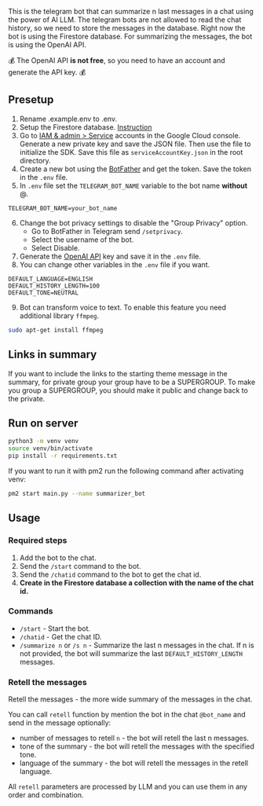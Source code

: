 This is the telegram bot that can summarize n last messages in a chat using the power of AI LLM.
The telegram bots are not allowed to read the chat history, so we need to store the messages in the database. Right now the bot is using the Firestore database.
For summarizing the messages, the bot is using the OpenAI API. 

💰 The OpenAI API **is not free**, so you need to have an account and generate the API key. 💰 

## Presetup
1. Rename .example.env to .env.
2. Setup the Firestore database. [Instruction](https://medium.com/@androidcrypto/setup-of-a-cloud-firestore-database-tutorial-step-by-step-1ccc9ec52005) 
3. Go to [IAM & admin > Service](https://console.cloud.google.com/iam-admin/serviceaccounts) accounts in the Google Cloud console. Generate a new private key and save the JSON file. Then use the file to initialize the SDK. Save this file as `serviceAccountKey.json` in the root directory.
4. Create a new bot using the [BotFather](https://core.telegram.org/bots#6-botfather) and get the token. Save the token in the `.env` file.
5. In `.env` file set the `TELEGRAM_BOT_NAME` variable to the bot name **without** @.
```
TELEGRAM_BOT_NAME=your_bot_name
```   
6. Change the bot privacy settings to disable the "Group Privacy" option.
    * Go to BotFather in Telegram send `/setprivacy`.
    * Select the username of the bot.
    * Select Disable.
7. Generate the [OpenAI API](https://platform.openai.com/api-keys) key and save it in the `.env` file.
8. You can change other variables in the `.env` file if you want.
```
DEFAULT_LANGUAGE=ENGLISH
DEFAULT_HISTORY_LENGTH=100
DEFAULT_TONE=NEUTRAL
```
9. Bot can transform voice to text. To enable this feature you need additional library `ffmpeg`. 
```bash
sudo apt-get install ffmpeg
```

## Links in summary
If you want to include the links to the starting theme message in the summary, for private group your group have to be a SUPERGROUP. To make you group a SUPERGROUP, you should make it public and change back to the private.

## Run on server
```bash
python3 -m venv venv
source venv/bin/activate
pip install -r requirements.txt
```
If you want to run it with pm2 run the following command after activating venv:
```bash
pm2 start main.py --name summarizer_bot
```
## Usage
### Required steps
1. Add the bot to the chat.
2. Send the `/start` command to the bot.
3. Send the `/chatid` command to the bot to get the chat id.
4. **Create in the Firestore database a collection with the name of the chat id.**

### Commands
- `/start` - Start the bot.
- `/chatid` - Get the chat ID.
- `/summarize n` or `/s n` - Summarize the last n messages in the chat. If n is not provided, the bot will summarize the last `DEFAULT_HISTORY_LENGTH` messages.

### Retell the messages
Retell the messages - the more wide summary of the messages in the chat.

You can call `retell` function by mention the bot in the chat `@bot_name` and send in the message optionally: 
- number of messages to retell `n` - the bot will retell the last n messages.
- tone of the summary - the bot will retell the messages with the specified tone.
- language of the summary - the bot will retell the messages in the retell language.

All `retell` parameters are processed by LLM and you can use them in any order and combination.
